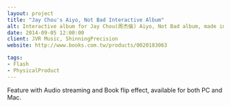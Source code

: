 ```yaml
---
layout: project
title: "Jay Chou's Aiyo, Not Bad Interactive Album"
alt: Interactive album for Jay Chou(周杰倫) Aiyo, Not Bad album, made in Adobe Flash
date: 2014-09-05 12:00:00
client: JVR Music, ShinningPrecision
website: http://www.books.com.tw/products/0020183063

tags:
- Flash
- PhysicalProduct
---
```

Feature with Audio streaming and Book flip effect, available for both PC and Mac.